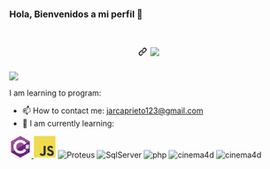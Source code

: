 ### Hola, Bienvenidos a mi perfil 👋


<h1 align="center" dir="auto"><a id="user-content--hi-there-" class="anchor" aria-hidden="true" href="#-hi-there-"><svg class="octicon octicon-link" viewBox="0 0 16 16" version="1.1" width="16" height="16" aria-hidden="true"><path fill-rule="evenodd" d="M7.775 3.275a.75.75 0 001.06 1.06l1.25-1.25a2 2 0 112.83 2.83l-2.5 2.5a2 2 0 01-2.83 0 .75.75 0 00-1.06 1.06 3.5 3.5 0 004.95 0l2.5-2.5a3.5 3.5 0 00-4.95-4.95l-1.25 1.25zm-4.69 9.64a2 2 0 010-2.83l2.5-2.5a2 2 0 012.83 0 .75.75 0 001.06-1.06 3.5 3.5 0 00-4.95 0l-2.5 2.5a3.5 3.5 0 004.95 4.95l1.25-1.25a.75.75 0 00-1.06-1.06l-1.25 1.25a2 2 0 01-2.83 0z"></path></svg></a>  <a target="_blank" rel="noopener noreferrer" href="https://camo.githubusercontent.com/e8e7b06ecf583bc040eb60e44eb5b8e0ecc5421320a92929ce21522dbc34c891/68747470733a2f2f6d656469612e67697068792e636f6d2f6d656469612f6876524a434c467a6361737252346961377a2f67697068792e676966"><img src="https://camo.githubusercontent.com/e8e7b06ecf583bc040eb60e44eb5b8e0ecc5421320a92929ce21522dbc34c891/68747470733a2f2f6d656469612e67697068792e636f6d2f6d656469612f6876524a434c467a6361737252346961377a2f67697068792e676966" width="35px" data-canonical-src="https://miro.medium.com/max/1000/0*qSD6Z697a5baxF8H.gif" style="max-width: 100%;"></a></h1>

<img src="https://miro.medium.com/max/1000/0*qSD6Z697a5baxF8H.gif" width="815" align="center" style="max-width: 80%;">

I am learning to program:


- 📫 How to contact me: jarcaprieto123@gmail.com
- 🌱 I am currently learning:
<!-- Aprendiendo a programar -->
  <a href="#" rel="nofollow"> <img src="https://raw.githubusercontent.com/devicons/devicon/master/icons/csharp/csharp-original.svg" alt="csharp" width="40" height="40" style="max-width: 100%;"> </a>
 <img src="https://raw.githubusercontent.com/devicons/devicon/master/icons/javascript/javascript-original.svg" alt="javascript" width="40" height="40" style="max-width: 100%;">  <img src="https://upload.wikimedia.org/wikipedia/en/5/5a/Proteus_Design_Suite_Atom_Logo.png" alt="Proteus" width="40" height="40" style="max-width: 100%;">
 <img src="https://www.tech-bi.com/wp-content/uploads/2021/06/ms-sql-server-logo.png" alt="SqlServer" width="40" height="40" style="max-width: 100%;">
 <img src="https://clipart.info/images/ccovers/1499794873php-logo-filled-png.png" alt="php" width="40" height="40" style="max-width: 100%;">
 <img src="https://1000marcas.net/wp-content/uploads/2021/02/Cinema-4D-Logo.png" alt="cinema4d" width="40" height="40" style="max-width: 100%;">
 <img src="https://pa1.narvii.com/6388/28395d390e6dd9985076daf4f172d68e8067792e_hq.gif" alt="cinema4d" width="40" height="40" style="max-width: 100%;">
